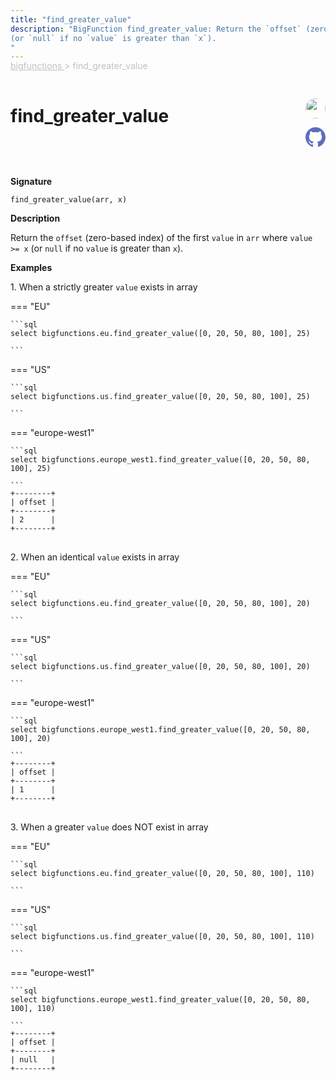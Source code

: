 ```yaml
---
title: "find_greater_value"
description: "BigFunction find_greater_value: Return the `offset` (zero-based index) of the first `value` in `arr` where `value >= x`
(or `null` if no `value` is greater than `x`).
"
---
```


<span style="color: silver; position: relative; top: -1rem">
  <a href=".." style="color: silver">bigfunctions </a> > find_greater_value
</span>

# find_greater_value


<div style="position: relative; top: -4rem; margin-bottom:  -2rem; text-align: right; z-index: 9999;">
  
  <a href="https://www.linkedin.com/in/paul-marcombes" title="Author: Paul Marcombes" target="_blank">
    <img src="https://lh3.googleusercontent.com/a-/ACB-R5RDf2yxcw1p_IYLCKmiUIScreatDdhG8B83om6Ohw=s260" width="32" style=" border-radius: 50% !important">
  </a>
  
  <a href="{REPO_URL}/tree/main/bigfunctions/find_greater_value.yaml" title="Edit on GitHub" target="_blank"><svg xmlns="http://www.w3.org/2000/svg" width="32" height="32" viewBox="0 0 24 24"><path fill="#5d6cc0" d="M12 0c-6.626 0-12 5.373-12 12 0 5.302 3.438 9.8 8.207 11.387.599.111.793-.261.793-.577v-2.234c-3.338.726-4.033-1.416-4.033-1.416-.546-1.387-1.333-1.756-1.333-1.756-1.089-.745.083-.729.083-.729 1.205.084 1.839 1.237 1.839 1.237 1.07 1.834 2.807 1.304 3.492.997.107-.775.418-1.305.762-1.604-2.665-.305-5.467-1.334-5.467-5.931 0-1.311.469-2.381 1.236-3.221-.124-.303-.535-1.524.117-3.176 0 0 1.008-.322 3.301 1.23.957-.266 1.983-.399 3.003-.404 1.02.005 2.047.138 3.006.404 2.291-1.552 3.297-1.23 3.297-1.23.653 1.653.242 2.874.118 3.176.77.84 1.235 1.911 1.235 3.221 0 4.609-2.807 5.624-5.479 5.921.43.372.823 1.102.823 2.222v3.293c0 .319.192.694.801.576 4.765-1.589 8.199-6.086 8.199-11.386 0-6.627-5.373-12-12-12z"/></svg></a>
</div>



**Signature** 
```
find_greater_value(arr, x)
```

**Description**

Return the `offset` (zero-based index) of the first `value` in `arr` where `value >= x`
(or `null` if no `value` is greater than `x`).






**Examples**



<span style="color: var(--md-typeset-a-color);">1. When a strictly greater `value` exists in array</span>









=== "EU"

    ```sql
    select bigfunctions.eu.find_greater_value([0, 20, 50, 80, 100], 25)
    
    ```




=== "US"

    ```sql
    select bigfunctions.us.find_greater_value([0, 20, 50, 80, 100], 25)
    
    ```




=== "europe-west1"

    ```sql
    select bigfunctions.europe_west1.find_greater_value([0, 20, 50, 80, 100], 25)
    
    ```









<pre style="margin-top: -1rem;">
<code style="padding-top: 0px; padding-bottom: 0px;">+--------+
| offset |
+--------+
| 2      |
+--------+
</code>
</pre>









<span style="color: var(--md-typeset-a-color);">2. When an identical `value` exists in array</span>









=== "EU"

    ```sql
    select bigfunctions.eu.find_greater_value([0, 20, 50, 80, 100], 20)
    
    ```




=== "US"

    ```sql
    select bigfunctions.us.find_greater_value([0, 20, 50, 80, 100], 20)
    
    ```




=== "europe-west1"

    ```sql
    select bigfunctions.europe_west1.find_greater_value([0, 20, 50, 80, 100], 20)
    
    ```









<pre style="margin-top: -1rem;">
<code style="padding-top: 0px; padding-bottom: 0px;">+--------+
| offset |
+--------+
| 1      |
+--------+
</code>
</pre>









<span style="color: var(--md-typeset-a-color);">3. When a greater `value` does NOT exist in array</span>









=== "EU"

    ```sql
    select bigfunctions.eu.find_greater_value([0, 20, 50, 80, 100], 110)
    
    ```




=== "US"

    ```sql
    select bigfunctions.us.find_greater_value([0, 20, 50, 80, 100], 110)
    
    ```




=== "europe-west1"

    ```sql
    select bigfunctions.europe_west1.find_greater_value([0, 20, 50, 80, 100], 110)
    
    ```









<pre style="margin-top: -1rem;">
<code style="padding-top: 0px; padding-bottom: 0px;">+--------+
| offset |
+--------+
| null   |
+--------+
</code>
</pre>









